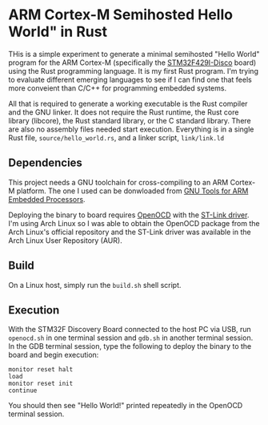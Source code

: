 # ARM Cortex-M Semihosted Hello World" in Rust
THis is a simple experiment to generate a minimal semihosted "Hello World" program for the ARM Cortex-M (specifically the [STM32F429I-Disco](http://www.st.com/web/catalog/tools/FM116/SC959/SS1532/PF259090) board) using the Rust programming language.  It is my first Rust program.  I'm trying to evaluate different emerging languages to see if I can find one that feels more conveient than C/C++ for programming embedded systems.  

All that is required to generate a working executable is the Rust compiler and the GNU linker.  It does not require the Rust runtime, the Rust core library (libcore), the Rust standard library, or the C standard library.  There are also no assembly files needed start execution.  Everything is in a single Rust file, `source/hello_world.rs`, and a linker script, `link/link.ld`

Dependencies
------------
This project needs a GNU toolchain for cross-compiling to an ARM Cortex-M platform.  The one I used can be donwloaded from [GNU Tools for ARM Embedded Processors](https://launchpad.net/gcc-arm-embedded).

Deploying the binary to board requires [OpenOCD](http://openocd.sourceforge.net/) with the [ST-Link driver](https://github.com/texane/stlink).  I'm using Arch Linux so I was able to obtain the OpenOCD package from the Arch Linux's official repository and the ST-Link driver was available in the Arch Linux User Repository (AUR).

Build
-----
On a Linux host, simply run the `build.sh` shell script.

Execution
---------
With the STM32F Discovery Board connected to the host PC via USB, run `openocd.sh` in one terminal session and `gdb.sh` in another terminal session.  In the GDB terminal session, type the following to deploy the binary to the board and begin execution:
```
monitor reset halt
load
monitor reset init
continue
```
You should then see "Hello World!" printed repeatedly in the OpenOCD terminal session.
